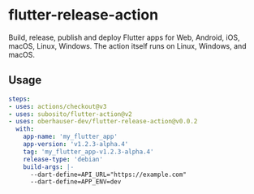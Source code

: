 # flutter-release-action

Build, release, publish and deploy Flutter apps for Web, Android, iOS, macOS, Linux, Windows.
The action itself runs on Linux, Windows, and macOS.

## Usage

```yaml
steps:
- uses: actions/checkout@v3
- uses: subosito/flutter-action@v2
- uses: oberhauser-dev/flutter-release-action@v0.0.2
  with:
    app-name: 'my_flutter_app'
    app-version: 'v1.2.3-alpha.4'
    tag: 'my_flutter_app-v1.2.3-alpha.4'
    release-type: 'debian'
    build-args: |-
      --dart-define=API_URL="https://example.com"
      --dart-define=APP_ENV=dev
```
